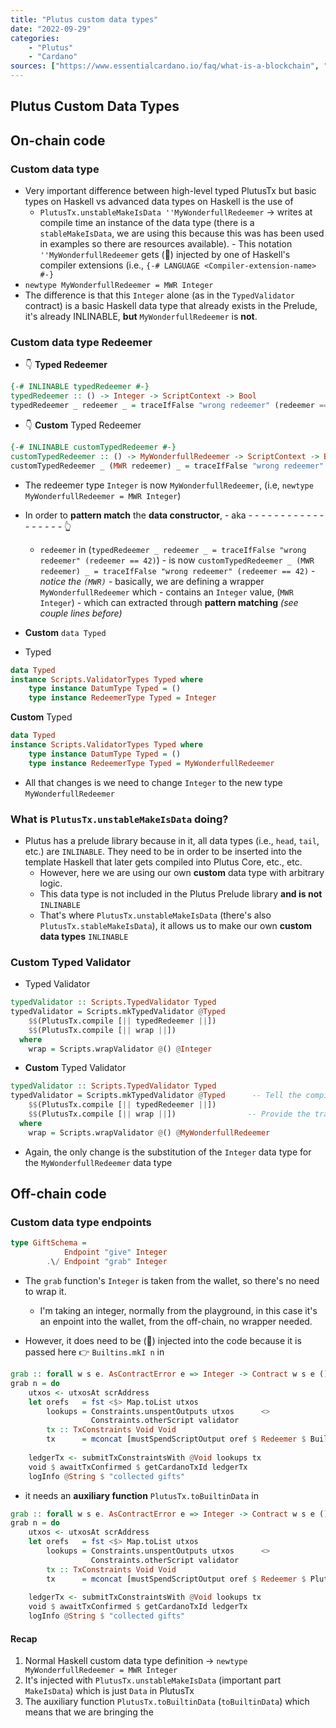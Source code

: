 ```yaml
---
title: "Plutus custom data types"
date: "2022-09-29"
categories: 
    - "Plutus"
    - "Cardano"
sources: ["https://www.essentialcardano.io/faq/what-is-a-blockchain", "https://en.wikipedia.org/wiki/Cryptocurrency", "https://www.essentialcardano.io/faq/what-is-proof-of-stake-pos", "https://forum.cardano.org/t/staking-and-delegating-for-beginners-a-step-by-step-guide/36681", "https://forum.cardano.org/t/choosing-a-stake-pool-and-delegating-your-ada/38931"]
---
```


## Plutus Custom Data Types

## On-chain code

### Custom data type

- Very important difference between high-level typed PlutusTx but basic types on Haskell vs advanced data types on Haskell is the use of
  - `PlutusTx.unstableMakeIsData ''MyWonderfullRedeemer` -> writes at compile time an instance of the data type (there is a `stableMakeIsData`, we are using this because this was has been used in examples so there are resources available).
        - This notation `''MyWonderfullRedeemer` gets (💉) injected by one of Haskell's compiler extensions (i.e., `{-# LANGUAGE <Compiler-extension-name> #-}`
- `newtype MyWonderfullRedeemer = MWR Integer`
- The difference is that this `Integer` alone (as in the `TypedValidator` contract) is a basic Haskell data type that already exists in the Prelude, it's already INLINABLE, **but** `MyWonderfullRedeemer` is **not**.

### Custom data type Redeemer

- 👇 **Typed Redeemer**

```Haskell
{-# INLINABLE typedRedeemer #-} 
typedRedeemer :: () -> Integer -> ScriptContext -> Bool   
typedRedeemer _ redeemer _ = traceIfFalse "wrong redeemer" (redeemer == 42)
```

- 👇 **Custom** Typed Redeemer

```Haskell
{-# INLINABLE customTypedRedeemer #-} 
customTypedRedeemer :: () -> MyWonderfullRedeemer -> ScriptContext -> Bool   
customTypedRedeemer _ (MWR redeemer) _ = traceIfFalse "wrong redeemer" (redeemer == 42)
```

- The redeemer type `Integer` is now `MyWonderfullRedeemer`, (i.e, `newtype MyWonderfullRedeemer = MWR Integer`)
- In order to **pattern match** the **data constructor**, - aka - - - - - - - - - - - - - - - - - - 👆
  - `redeemer` in (`typedRedeemer _ redeemer _ = traceIfFalse "wrong redeemer" (redeemer == 42)`)
        - is now `customTypedRedeemer _ (MWR redeemer) _ = traceIfFalse "wrong redeemer" (redeemer == 42)`
            - *notice the `(MWR)`*
        - basically, we are defining a wrapper `MyWonderfullRedeemer` which
            - contains an `Integer` value, (`MWR Integer`)
                - which can extracted through **pattern matching** *(see couple lines before)*

- **Custom** `data Typed`

- Typed
  
```Haskell
data Typed                                            
instance Scripts.ValidatorTypes Typed where
    type instance DatumType Typed = ()                
    type instance RedeemerType Typed = Integer 
```

**Custom** Typed

```Haskell
data Typed                                            
instance Scripts.ValidatorTypes Typed where
    type instance DatumType Typed = ()                
    type instance RedeemerType Typed = MyWonderfullRedeemer 
```

- All that changes is we need to change `Integer` to the new type `MyWonderfullRedeemer`

### What is `PlutusTx.unstableMakeIsData` doing?

- Plutus has a prelude library because in it, all data types (i.e., `head`, `tail`, etc.) are `INLINABLE`. They need to be in order to be inserted into the template Haskell that later gets compiled into Plutus Core, etc., etc.
  - However, here we are using our own **custom** data type with arbitrary logic.
  - This data type is not included in the Plutus Prelude library **and is not** `INLINABLE`
  - That's where `PlutusTx.unstableMakeIsData` (there's also `PlutusTx.stableMakeIsData`), it allows us to make our own **custom data types** `INLINABLE`  

### Custom Typed Validator

- Typed Validator
  
```Haskell
typedValidator :: Scripts.TypedValidator Typed
typedValidator = Scripts.mkTypedValidator @Typed      
    $$(PlutusTx.compile [|| typedRedeemer ||]) 
    $$(PlutusTx.compile [|| wrap ||])                
  where
    wrap = Scripts.wrapValidator @() @Integer  
```

- **Custom** Typed Validator
  
```Haskell
typedValidator :: Scripts.TypedValidator Typed
typedValidator = Scripts.mkTypedValidator @Typed      -- Tell the compiler that you are using Types
    $$(PlutusTx.compile [|| typedRedeemer ||]) 
    $$(PlutusTx.compile [|| wrap ||])                -- Provide the translation into high level typed to low level typed
  where
    wrap = Scripts.wrapValidator @() @MyWonderfullRedeemer 
```

- Again, the only change is the substitution of the `Integer` data type for the `MyWonderfullRedeemer` data type

## Off-chain code

### Custom data type endpoints

```Haskell
type GiftSchema =
            Endpoint "give" Integer  
        .\/ Endpoint "grab" Integer
```

- The `grab` function's `Integer` is taken from the wallet, so there's no need to wrap it.
  - I'm taking an integer, normally from the playground, in this case it's an enpoint into the wallet, from the off-chain, no wrapper needed.

- However, it does need to be (💉) injected into the code because it is passed here 👉  `Builtins.mkI n` in
  
```Haskell
grab :: forall w s e. AsContractError e => Integer -> Contract w s e ()                                     
grab n = do
    utxos <- utxosAt scrAddress                                                                      
    let orefs   = fst <$> Map.toList utxos                                                           
        lookups = Constraints.unspentOutputs utxos      <>                                           
                  Constraints.otherScript validator                                                  
        tx :: TxConstraints Void Void                                                           
        tx      = mconcat [mustSpendScriptOutput oref $ Redeemer $ Builtins.mkI n | oref <- orefs]  
                                                                                                     
    ledgerTx <- submitTxConstraintsWith @Void lookups tx                                             
    void $ awaitTxConfirmed $ getCardanoTxId ledgerTx                                                
    logInfo @String $ "collected gifts" 
```

- it needs an **auxiliary function** `PlutusTx.toBuiltinData` in
  
```Haskell
grab :: forall w s e. AsContractError e => Integer -> Contract w s e ()                                     
grab n = do
    utxos <- utxosAt scrAddress                                                                      
    let orefs   = fst <$> Map.toList utxos                                                           
        lookups = Constraints.unspentOutputs utxos      <>                                           
                  Constraints.otherScript validator                                                  
        tx :: TxConstraints Void Void                                                            
        tx      = mconcat [mustSpendScriptOutput oref $ Redeemer $ PlutusTx.toBuiltinData (MWR n) | oref <- orefs]  
                                                                                                     
    ledgerTx <- submitTxConstraintsWith @Void lookups tx                                             
    void $ awaitTxConfirmed $ getCardanoTxId ledgerTx                                                
    logInfo @String $ "collected gifts"  
```

#### Recap

1. Normal Haskell custom data type definition -> `newtype MyWonderfullRedeemer = MWR Integer`
2. It's injected with `PlutusTx.unstableMakeIsData` (important part `MakeIsData`) which is just `Data` in PlutusTx
3. The auxiliary function `PlutusTx.toBuiltinData` (`toBuiltinData`) which means that we are bringing the